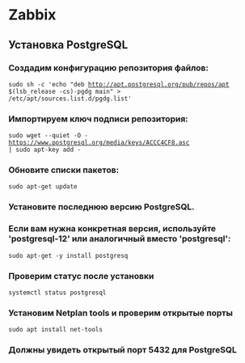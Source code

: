 # Zabbix
## Установка PostgreSQL
### Создадим конфигурацию репозитория файлов:
<code>sudo sh -c 'echo "deb http://apt.postgresql.org/pub/repos/apt $(lsb_release -cs)-pgdg main" > /etc/apt/sources.list.d/pgdg.list'</code>

### Импортируем ключ подписи репозитория:
<code>sudo wget --quiet -O - https://www.postgresql.org/media/keys/ACCC4CF8.asc | sudo apt-key add -</code>

### Обновите списки пакетов:
<code>sudo apt-get update</code>

### Установите последнюю версию PostgreSQL.
### Если вам нужна конкретная версия, используйте 'postgresql-12' или аналогичный вместо 'postgresql':
<code>sudo apt-get -y install postgresq</code>

### Проверим статус после установки
<code>systemctl status postgresql</code>

### Установим Netplan tools и проверим открытые порты
<code>sudo apt install net-tools</code>
### Должны увидеть открытый порт 5432 для PostgreSQL

<code></code>
<code></code>
<code></code>
<code></code>
<code></code>
<code></code>
